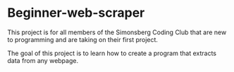 # Beginner-web-scraper
This project is for all members of the Simonsberg Coding Club that are new to programming and are taking on their first project.

The goal of this project is to learn how to create a program that extracts data from any webpage. 
